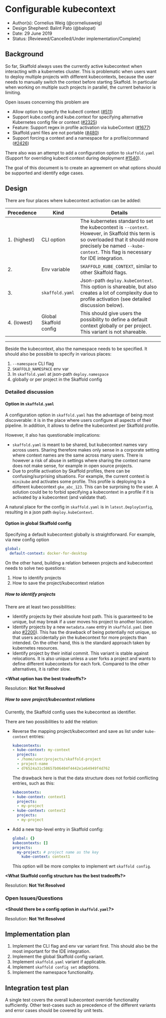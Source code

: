# Configurable kubecontext

* Author(s): Cornelius Weig (@corneliusweig)
* Design Shepherd: Balint Pato (@balopat)
* Date: 29 June 2019
* Status: [Reviewed/Cancelled/Under implementation/Complete]

## Background

So far, Skaffold always uses the currently active kubecontext when interacting with a kubernetes cluster.
This is problematic when users want to deploy multiple projects with different kubecontexts, because the user needs to manually switch the context before starting Skaffold.
In particular when working on multiple such projects in parallel, the current behavior is limiting.

Open issues concerning this problem are

- Allow option to specify the kubectl context ([#511](https://github.com/GoogleContainerTools/skaffold/issues/511))
- Support kube.config and kube.context for specifying alternative Kubernetes config file or context ([#2325](https://github.com/GoogleContainerTools/skaffold/issues/2325))
- Feature: Support regex in profile activation via kubeContext ([#1677](https://github.com/GoogleContainerTools/skaffold/issues/1677))
- Skaffold.yaml files are not portable ([#480](https://github.com/GoogleContainerTools/skaffold/issues/480))
- Support forcing a context and a namespace for a profile/command ([#2426](https://github.com/GoogleContainerTools/skaffold/issues/2426))

There also was an attempt to add a configuration option to `skaffold.yaml` (Support for overriding kubectl context during deployment [#1540](https://github.com/GoogleContainerTools/skaffold/pull/1540)).

The goal of this document is to create an agreement on what options should be supported and identify edge cases.

## Design

There are four places where kubecontext activation can be added:
<table>
    <thead>
        <th>Precedence</th> <th>Kind</th> <th>Details</th>
    </thead>
    <tbody>
        <tr>
            <td>1. (highest)</td>
            <td>CLI option</td>
            <td>
              The kubernetes standard to set the kubecontext is <code>--context</code>.
              However, in Skaffold this term is so overloaded that it should more precisely be named <code>--kube-context</code>.
              This flag is necessary for IDE integration.
            </td>
        </tr>
        <tr>
            <td>2.</td>
            <td>Env variable</td>
            <td>
              <code>SKAFFOLD_KUBE_CONTEXT</code>, similar to other Skaffold flags.
            </td>
        </tr>
        <tr>
            <td>3.</td>
            <td><code>skaffold.yaml</code></td>
            <td>
              Json-path <code>deploy.kubeContext</code>.
              This option is shareable, but also creates a lot of complexity due to profile activation (see detailed discussion below).
            </td>
        </tr>
        <tr>
            <td>4. (lowest)</td>
            <td>Global Skaffold config</td>
            <td>
              This should give users the possibility to define a default context globally or per project.
              This variant is not shareable.
            </td>
        </tr>
    </tbody>
</table>

---

Beside the kubecontext, also the namespace needs to be specified.
It should also be possible to specify in various places:

1. `--namespace` CLI flag
2. `SKAFFOLD_NAMESPACE` env var
3. In `skaffold.yaml` at json-path `deploy.namespace`
4. globally or per project in the Skaffold config

### Detailed discussion
#### Option in `skaffold.yaml`
A configuration option in `skaffold.yaml` has the advantage of being most discoverable:
it is in the place where users configure all aspects of their pipeline.
In addition, it allows to define the kubecontext per Skaffold profile.

However, it also has questionable implications:

- `skaffold.yaml` is meant to be shared, but kubecontext names vary across users.
  Sharing therefore makes only sense in a corporate setting where context names are the same across many users.
  There is however a risk of abuse in settings where sharing the context name does not make sense, for example in open source projects.
- Due to profile activation by Skaffold profiles, there can be confusing/surprising situations.
  For example, the current context is `minikube` and activates some profile.
  This profile is deploying to a different kubecontext `gke_abc_123`. This can be surprising to the user.
  A solution could be to forbid specifying a kubecontext in a profile if it is activated by a kubecontext (and validate that).

A natural place for the config in `skaffold.yaml` is in `latest.DeployConfig`, resulting in a json path `deploy.kubeContext`.

#### Option in global Skaffold config
Specifying a default kubecontext globally is straightforward. For example, via new config option
```yaml
global:
  default-context: docker-for-desktop
```

On the other hand, building a relation between projects and kubecontext needs to solve two questions:

1. How to identify projects
2. How to save the project/kubecontext relation

##### How to identify projects

There are at least two possibilities:

- Identify projects by their absolute host path.
  This is guaranteed to be unique, but may break if a user moves his project to another location.
- Identify projects by a new `metadata.name` entry in `skaffold.yaml` (see also [#2200](https://github.com/GoogleContainerTools/skaffold/issues/2200)).
  This has the drawback of being potentially not unique, so that users accidentally pin the kubecontext for more projects than intended.
  On the other hand, this is the standard approach taken by kubernetes resources.
- Identify project by their initial commit.
  This variant is stable against relocations.
  It is also unique unless a user forks a project and wants to define different kubecontexts for each fork.
  Compared to the other alternatives, it is rather slow.

**\<What option has the best tradeoffs?\>**

Resolution: __Not Yet Resolved__


##### How to save project/kubecontext relations

Currently, the Skaffold config uses the kubecontext as identifier.

There are two possibilities to add the relation:

- Reverse the mapping project/kubecontext and save as list under `kube-context` entries:
  ```yaml
  kubecontexts:
  - kube-context: my-context
    projects:
    - /home/user/projects/skaffold-project
    - project-name
    - d76524a31c58657b06404f4442e1e64949f4d762
  ```
  The drawback here is that the data structure does not forbid conflicting entries, such as this:
  ```yaml
  kubecontexts:
  - kube-context: context1
    projects:
    - my-project
  - kube-context: context2
    projects:
    - my-project
  ```
- Add a new top-level entry in Skaffold config:
  ```yaml
  global: {}
  kubecontexts: []
  projects:
    my-project: # project name as the key
      kube-context: context1
  ```
  This option will be more complex to implement wrt `skaffold config`.

**\<What Skaffold config structure has the best tradeoffs?\>**

Resolution: __Not Yet Resolved__

### Open Issues/Questions

**\<Should there be a config option in `skaffold.yaml`?\>**

Resolution: __Not Yet Resolved__

## Implementation plan
1. Implement the CLI flag and env var variant first. This should also be the most important for the IDE integration.
2. Implement the global Skaffold config variant.
3. Implement `skaffold.yaml` variant if applicable.
4. Implement `skaffold config set` adaptions.
5. Implement the namespace functionality.

## Integration test plan

A single test covers the overall kubecontext override functionality sufficiently.
Other test-cases such as precedence of the different variants and error cases should be covered by unit tests.
